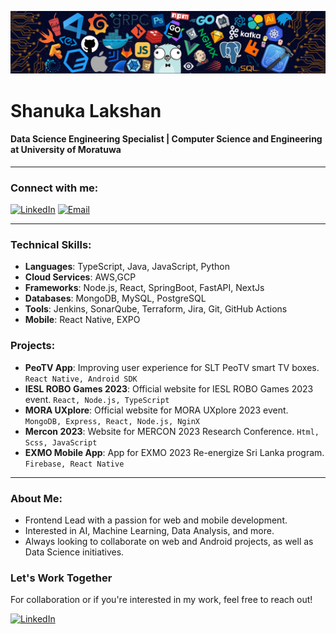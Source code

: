 ![](/header.png)

# Shanuka Lakshan

#### Data Science Engineering Specialist | Computer Science and Engineering at University of Moratuwa

---

### Connect with me:

[![LinkedIn](https://img.icons8.com/fluent/48/000000/linkedin.png)](https://www.linkedin.com/in/cse-shanuka)
[![Email](https://img.icons8.com/fluent/48/000000/gmail.png)](mailto:shanukalakshan9817@gmail.com)

---

### Technical Skills:

- **Languages**: TypeScript, Java, JavaScript, Python
- **Cloud Services**: AWS,GCP
- **Frameworks**: Node.js, React, SpringBoot, FastAPI, NextJs
- **Databases**: MongoDB, MySQL, PostgreSQL
- **Tools**: Jenkins, SonarQube, Terraform, Jira, Git, GitHub Actions
- **Mobile**: React Native, EXPO

### Projects:

- **PeoTV App**: Improving user experience for SLT PeoTV smart TV boxes. `React Native, Android SDK`
- **IESL ROBO Games 2023**: Official website for IESL ROBO Games 2023 event. `React, Node.js, TypeScript`
- **MORA UXplore**: Official website for MORA UXplore 2023 event. `MongoDB, Express, React, Node.js, NginX`
- **Mercon 2023**: Website for MERCON 2023 Research Conference. `Html, Scss, JavaScript`
- **EXMO Mobile App**: App for EXMO 2023 Re-energize Sri Lanka program. `Firebase, React Native`

---

### About Me:

- Frontend Lead with a passion for web and mobile development.
- Interested in AI, Machine Learning, Data Analysis, and more.
- Always looking to collaborate on web and Android projects, as well as Data Science initiatives.

### Let's Work Together

For collaboration or if you're interested in my work, feel free to reach out!

[![LinkedIn](https://img.icons8.com/fluent/48/000000/linkedin.png)](https://www.linkedin.com/in/cse-shanuka)
